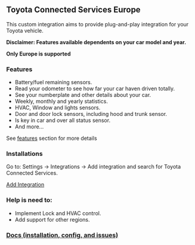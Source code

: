 ## Toyota Connected Services Europe

This custom integration aims to provide plug-and-play integration for your Toyota vehicle.

**Disclaimer: Features available dependents on your car model and year.**

**Only Europe is supported**

### Features

- Battery/fuel remaining sensors.
- Read your odometer to see how far your car haven driven totally.
- See your numberplate and other details about your car.
- Weekly, monthly and yearly statistics.
- HVAC, Window and lights sensors.
- Door and door lock sensors, including hood and trunk sensor.
- Is key in car and over all status sensor.
- And more...

See [features](https://github.com/DurgNomis-drol/ha_toyota#binary-sensors) section for more details

### Installations

Go to: Settings -> Integrations -> Add integration and search for Toyota Connected Services.

[Add Integration](https://my.home-assistant.io/redirect/config_flow_start?domain=toyota)

### Help is need to:

- Implement Lock and HVAC control.
- Add support for other regions.

### [Docs (installation, config, and issues)](https://github.com/DurgNomis-drol/ha_toyota)
